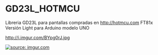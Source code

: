 # GD23L_HOTMCU

Libreria GD23L para pantallas  compradas en http://hotmcu.com FT81x
Versión Light para Arduino modelo UNO

http://i.imgur.com/BYpg0rJ.jpg


<a href="http://i.imgur.com/BYpg0rJ.jpg"><img src="http://i.imgur.com/BYpg0rJ.jpg" title="source: imgur.com" /></a>
